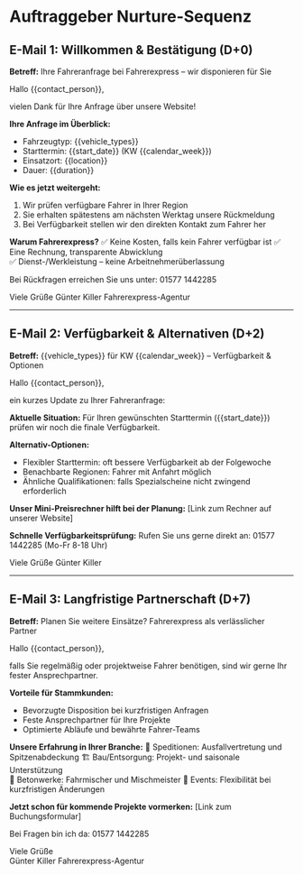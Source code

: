 # Auftraggeber Nurture-Sequenz

## E-Mail 1: Willkommen & Bestätigung (D+0)

**Betreff:** Ihre Fahreranfrage bei Fahrerexpress – wir disponieren für Sie

Hallo {{contact_person}},

vielen Dank für Ihre Anfrage über unsere Website! 

**Ihre Anfrage im Überblick:**
- Fahrzeugtyp: {{vehicle_types}}
- Starttermin: {{start_date}} (KW {{calendar_week}})
- Einsatzort: {{location}}
- Dauer: {{duration}}

**Wie es jetzt weitergeht:**
1. Wir prüfen verfügbare Fahrer in Ihrer Region
2. Sie erhalten spätestens am nächsten Werktag unsere Rückmeldung
3. Bei Verfügbarkeit stellen wir den direkten Kontakt zum Fahrer her

**Warum Fahrerexpress?**
✅ Keine Kosten, falls kein Fahrer verfügbar ist
✅ Eine Rechnung, transparente Abwicklung  
✅ Dienst-/Werkleistung – keine Arbeitnehmerüberlassung

Bei Rückfragen erreichen Sie uns unter: 01577 1442285

Viele Grüße
Günter Killer
Fahrerexpress-Agentur

---

## E-Mail 2: Verfügbarkeit & Alternativen (D+2)

**Betreff:** {{vehicle_types}} für KW {{calendar_week}} – Verfügbarkeit & Optionen

Hallo {{contact_person}},

ein kurzes Update zu Ihrer Fahreranfrage:

**Aktuelle Situation:**
Für Ihren gewünschten Starttermin ({{start_date}}) prüfen wir noch die finale Verfügbarkeit. 

**Alternativ-Optionen:**
- Flexibler Starttermin: oft bessere Verfügbarkeit ab der Folgewoche
- Benachbarte Regionen: Fahrer mit Anfahrt möglich
- Ähnliche Qualifikationen: falls Spezialscheine nicht zwingend erforderlich

**Unser Mini-Preisrechner hilft bei der Planung:**
[Link zum Rechner auf unserer Website]

**Schnelle Verfügbarkeitsprüfung:**
Rufen Sie uns gerne direkt an: 01577 1442285 (Mo-Fr 8-18 Uhr)

Viele Grüße
Günter Killer

---

## E-Mail 3: Langfristige Partnerschaft (D+7)

**Betreff:** Planen Sie weitere Einsätze? Fahrerexpress als verlässlicher Partner

Hallo {{contact_person}},

falls Sie regelmäßig oder projektweise Fahrer benötigen, sind wir gerne Ihr fester Ansprechpartner.

**Vorteile für Stammkunden:**
- Bevorzugte Disposition bei kurzfristigen Anfragen
- Feste Ansprechpartner für Ihre Projekte  
- Optimierte Abläufe und bewährte Fahrer-Teams

**Unsere Erfahrung in Ihrer Branche:**
🚚 Speditionen: Ausfallvertretung und Spitzenabdeckung
🏗️ Bau/Entsorgung: Projekt- und saisonale Unterstützung  
🧱 Betonwerke: Fahrmischer und Mischmeister
🎤 Events: Flexibilität bei kurzfristigen Änderungen

**Jetzt schon für kommende Projekte vormerken:**
[Link zum Buchungsformular]

Bei Fragen bin ich da: 01577 1442285

Viele Grüße  
Günter Killer
Fahrerexpress-Agentur